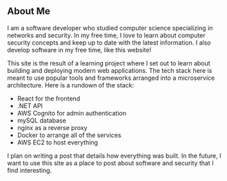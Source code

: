 ## About Me
I am a software developer who studied computer science specializing in networks and security. In my free time, I love to learn about computer security concepts and keep up to date with the latest information. I also develop software in my free time, like this website!

This site is the result of a learning project where I set out to learn about building and deploying modern web applications. The tech stack here is meant to use popular tools and frameworks arranged into a microservice architecture. Here is a rundown of the stack:
- React for the frontend
- .NET API
- AWS Cognito for admin authentication
- mySQL database
- nginx as a reverse proxy
- Docker to arrange all of the services
- AWS EC2 to host everything

I plan on writing a post that details how everything was built. In the future, I want to use this site as a place to post about software and security that I find interesting.

